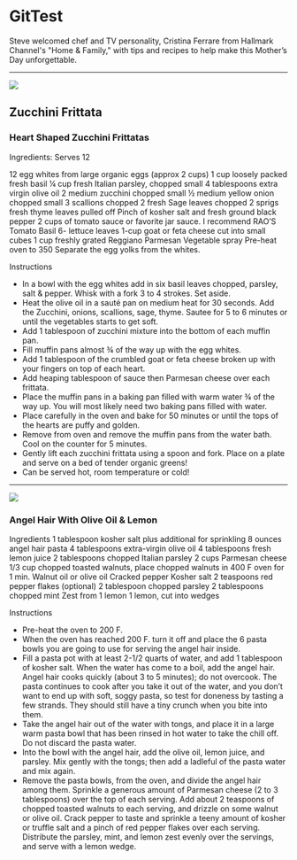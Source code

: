 # GitTest
Steve welcomed chef and TV personality, Cristina Ferrare from Hallmark Channel's "Home &amp; Family," with tips and recipes to help make this Mother’s Day unforgettable.
<hr/>
<img src="http://steveharveytv.com/wp-content/uploads/2015/05/samuel_5548efd7a9741_Frit.jpg"/>
<h2>Zucchini Frittata</h2>
<h3>Heart Shaped Zucchini Frittatas</h3>
Ingredients: Serves 12

12 egg whites from large organic eggs (approx 2 cups)
1 cup loosely packed fresh basil
¼ cup fresh Italian parsley, chopped small
4 tablespoons extra virgin olive oil
2 medium zucchini chopped small
½ medium yellow onion chopped small
3 scallions chopped
2 fresh Sage leaves chopped
2 sprigs fresh thyme leaves pulled off
Pinch of kosher salt and fresh ground black pepper
2 cups of tomato sauce or favorite jar sauce. I recommend RAO’S Tomato Basil
6- lettuce leaves
1-cup goat or feta cheese cut into small cubes
1 cup freshly grated Reggiano Parmesan
Vegetable spray
Pre-heat oven to 350
Separate the egg yolks from the whites.

Instructions
<ul>
	<li>In a bowl with the egg whites add in six basil leaves chopped, parsley, salt &amp; pepper. Whisk with a fork 3 to 4 strokes. Set aside.</li>
	<li>Heat the olive oil in a sauté pan on medium heat for 30 seconds. Add the Zucchini, onions, scallions, sage, thyme. Sautee for 5 to 6 minutes or until the vegetables starts to get soft.</li>
	<li>Add 1 tablespoon of zucchini mixture into the bottom of each muffin pan.</li>
	<li>Fill muffin pans almost ¾ of the way up with the egg whites.</li>
	<li>Add 1 tablespoon of the crumbled goat or feta cheese broken up with your fingers on top of each heart.</li>
	<li>Add heaping tablespoon of sauce then Parmesan cheese over each frittata.</li>
	<li>Place the muffin pans in a baking pan filled with warm water ¾ of the way up. You will most likely need two baking pans filled with water.</li>
	<li>Place carefully in the oven and bake for 50 minutes or until the tops of the hearts are puffy and golden.</li>
	<li>Remove from oven and remove the muffin pans from the water bath. Cool on the counter for 5 minutes.</li>
	<li>Gently lift each zucchini frittata using a spoon and fork. Place on a plate and serve on a bed of tender organic
greens!</li>
	<li>Can be served hot, room temperature or cold!</li>
</ul>

<hr />
<img src="http://steveharveytv.com/wp-content/uploads/2015/05/samuel_5548efd1af7d0_noodles.jpg"/>
<h3>Angel Hair With Olive Oil & Lemon</h3>
Ingredients
1 tablespoon kosher salt plus additional for sprinkling
8 ounces angel hair pasta
4 tablespoons extra-virgin olive oil
4 tablespoons fresh lemon juice
2 tablespoons chopped Italian parsley
2 cups Parmesan cheese
1/3 cup chopped toasted walnuts, place chopped walnuts in 400 F oven for 1 min.
Walnut oil or olive oil
Cracked pepper
Kosher salt
2 teaspoons red pepper flakes (optional)
2 tablespoon chopped parsley
2 tablespoons chopped mint
Zest from 1 lemon
1 lemon, cut into wedges

Instructions
<ul>
	<li>Pre-heat the oven to 200 F.</li>
<li>When the oven has reached 200 F. turn it off and place the 6 pasta bowls you are going to use for serving the angel hair inside.</li>
<li>Fill a pasta pot with at least 2-1/2 quarts of water, and add 1 tablespoon of kosher salt. When the water has come to a boil, add the angel hair. Angel hair cooks quickly (about 3 to 5 minutes); do not overcook. The pasta continues to cook after you take it out of the water, and you don’t want to end up with soft, soggy pasta, so test for doneness by tasting a few strands. They should still have a tiny crunch when you bite into them.</li>
<li>Take the angel hair out of the water with tongs, and place it in a large warm pasta bowl that has been rinsed in hot water to take the chill off. Do not discard the pasta water.</li>
<li>Into the bowl with the angel hair, add the olive oil, lemon juice, and parsley. Mix gently with the tongs; then add a ladleful of the pasta water and mix again.</li>
<li>Remove the pasta bowls, from the oven, and divide the angel hair among them. Sprinkle a generous amount of Parmesan cheese (2 to 3 tablespoons) over the top of each serving. Add about 2 teaspoons of chopped toasted walnuts to each serving, and drizzle on some walnut or olive oil. Crack pepper to taste and sprinkle a teeny amount of kosher or truffle salt and a pinch of red pepper flakes over each serving. Distribute the parsley, mint, and lemon zest evenly over the servings, and serve with a lemon wedge.</li>
</ul>
